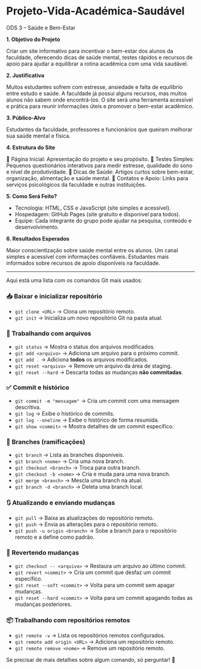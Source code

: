 # Projeto-Vida-Académica-Saudável

ODS 3 – Saúde e Bem-Estar

**1. Objetivo do Projeto**
   
Criar um site informativo para incentivar o bem-estar dos alunos da faculdade, oferecendo dicas de saúde mental, testes rápidos e recursos de apoio para ajudar a equilibrar a rotina acadêmica com uma vida saudável.

**2. Justificativa**
   
Muitos estudantes sofrem com estresse, ansiedade e falta de equilíbrio entre estudo e saúde.
A faculdade já possui alguns recursos, mas muitos alunos não sabem onde encontrá-los.
O site será uma ferramenta acessível e prática para reunir informações úteis e promover o bem-estar acadêmico.

**3. Público-Alvo**

Estudantes da faculdade, professores e funcionários que queiram melhorar sua saúde mental e física.

**4. Estrutura do Site**

📌 Página Inicial: Apresentação do projeto e seu propósito.
📌 Testes Simples: Pequenos questionários interativos para medir estresse, qualidade do sono e nível de produtividade.
📌 Dicas de Saúde: Artigos curtos sobre bem-estar, organização, alimentação e saúde mental.
📌 Contatos e Apoio: Links para serviços psicológicos da faculdade e outras instituições.

**5. Como Será Feito?**

- Tecnologia: HTML, CSS e JavaScript (site simples e acessível).
- Hospedagem: GitHub Pages (site gratuito e disponível para todos).
- Equipe: Cada integrante do grupo pode ajudar na pesquisa, conteúdo e desenvolvimento.

**6. Resultados Esperados**

Maior conscientização sobre saúde mental entre os alunos.
Um canal simples e acessível com informações confiáveis.
Estudantes mais informados sobre recursos de apoio disponíveis na faculdade.

------------------------------------------------------------------------------------------------------------------------------------------------------

Aqui está uma lista com os comandos Git mais usados:  

### 📥 **Baixar e inicializar repositório**  
- `git clone <URL>` → Clona um repositório remoto.  
- `git init` → Inicializa um novo repositório Git na pasta atual.  

### 📂 **Trabalhando com arquivos**  
- `git status` → Mostra o status dos arquivos modificados.  
- `git add <arquivo>` → Adiciona um arquivo para o próximo commit.  
- `git add .` → Adiciona **todos** os arquivos modificados.  
- `git reset <arquivo>` → Remove um arquivo da área de staging.  
- `git reset --hard` → Descarta todas as mudanças **não commitadas**.  

### ✅ **Commit e histórico**  
- `git commit -m "mensagem"` → Cria um commit com uma mensagem descritiva.  
- `git log` → Exibe o histórico de commits.  
- `git log --oneline` → Exibe o histórico de forma resumida.  
- `git show <commit>` → Mostra detalhes de um commit específico.  

### 🔄 **Branches (ramificações)**  
- `git branch` → Lista as branches disponíveis.  
- `git branch <nome>` → Cria uma nova branch.  
- `git checkout <branch>` → Troca para outra branch.  
- `git checkout -b <nome>` → Cria e muda para uma nova branch.  
- `git merge <branch>` → Mescla uma branch na atual.  
- `git branch -d <branch>` → Deleta uma branch local.  

### 🔃 **Atualizando e enviando mudanças**  
- `git pull` → Baixa as atualizações do repositório remoto.  
- `git push` → Envia as alterações para o repositório remoto.  
- `git push -u origin <branch>` → Sobe a branch para o repositório remoto e a define como padrão.  

### 🚨 **Revertendo mudanças**  
- `git checkout -- <arquivo>` → Restaura um arquivo ao último commit.  
- `git revert <commit>` → Cria um commit que desfaz um commit específico.  
- `git reset --soft <commit>` → Volta para um commit sem apagar mudanças.  
- `git reset --hard <commit>` → Volta para um commit apagando todas as mudanças posteriores.  

### 📦 **Trabalhando com repositórios remotos**  
- `git remote -v` → Lista os repositórios remotos configurados.  
- `git remote add origin <URL>` → Adiciona um repositório remoto.  
- `git remote remove <nome>` → Remove um repositório remoto.  

Se precisar de mais detalhes sobre algum comando, só perguntar! 🚀

